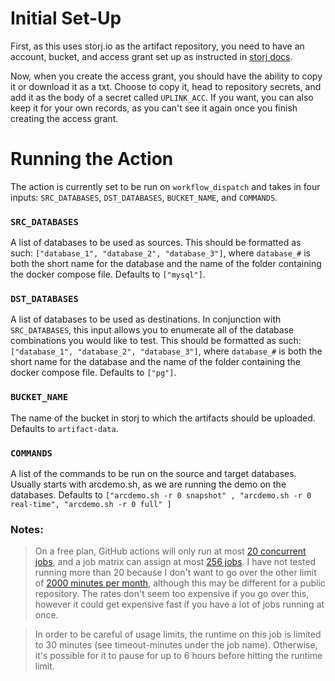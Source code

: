 # Initial Set-Up

First, as this uses storj.io as the artifact repository, you need to have an account, bucket, and access grant set up as
instructed in [storj docs](https://docs.storj.io/dcs/getting-started/quickstart-uplink-cli/uploading-your-first-object/create-first-access-grant). 

Now, when you create the access grant, you should have the ability to copy it or download it as a txt. Choose to copy it,
head to repository secrets, and add it as the body of a secret called `UPLINK_ACC`. If you want, you can also keep it
for your own records, as you can't see it again once you finish creating the access grant.

# Running the Action

The action is currently set to be run on `workflow_dispatch` and takes in four inputs: `SRC_DATABASES`, `DST_DATABASES`, `BUCKET_NAME`, and `COMMANDS`.

### `SRC_DATABASES`
A list of databases to be used as sources. This should be formatted as such: `["database_1", "database_2", "database_3"]`, where `database_#` is both the short name for the database and the name of the folder containing the docker compose file.
Defaults to `["mysql"]`.

### `DST_DATABASES`
A list of databases to be used as destinations. In conjunction with `SRC_DATABASES`, this input allows you to enumerate
all of the database combinations you would like to test. This should be formatted as such: 
`["database_1", "database_2", "database_3"]`, where `database_#` is both the short name for the database and the name 
of the folder containing the docker compose file. Defaults to `["pg"]`.

### `BUCKET_NAME`
The name of the bucket in storj to which the artifacts should be uploaded. Defaults to `artifact-data`.

### `COMMANDS`
A list of the commands to be run on the source and target databases. Usually starts with arcdemo.sh,
as we are running the demo on the databases. Defaults to `["arcdemo.sh -r 0 snapshot" , "arcdemo.sh -r 0 real-time", "arcdemo.sh -r 0 full" ]`

### Notes:
> On a free plan, GitHub actions will only run at most [20 concurrent jobs](https://docs.github.com/en/actions/learn-github-actions/usage-limits-billing-and-administration#usage-limits), and a job matrix can assign at most [256 jobs](https://docs.github.com/en/actions/learn-github-actions/usage-limits-billing-and-administration#usage-limits). I have not tested running more than 20 because I don't want to go over the other limit of [2000 minutes per month](https://docs.github.com/en/billing/managing-billing-for-github-actions/about-billing-for-github-actions#included-storage-and-minutes), although this may be different for a public repository. The rates don't seem too expensive if you go over this, however it could get expensive fast if you have a lot of jobs running at once.

> In order to be careful of usage limits, the runtime on this job is limited to 30 minutes (see timeout-minutes under the job name). Otherwise, it's possible for it to pause for up to 6 hours before hitting the runtime limit.

